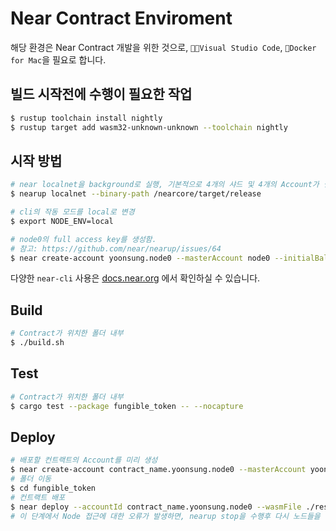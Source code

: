 # Near Contract Enviroment

해당 환경은 Near Contract 개발을 위한 것으로, `🧑‍💻Visual Studio Code`, `🐋Docker for Mac`을 필요로 합니다.

## 빌드 시작전에 수행이 필요한 작업
```sh
$ rustup toolchain install nightly
$ rustup target add wasm32-unknown-unknown --toolchain nightly
```

## 시작 방법

```sh
# near localnet을 background로 실행, 기본적으로 4개의 샤드 및 4개의 Account가 설정됨.
$ nearup localnet --binary-path /nearcore/target/release

# cli의 작동 모드를 local로 변경
$ export NODE_ENV=local

# node0의 full access key를 생성함.
# 참고: https://github.com/near/nearup/issues/64
$ near create-account yoonsung.node0 --masterAccount node0 --initialBalance 100000 --keyPath ~/.near/localnet/node0/validator_key.json
```

다양한 `near-cli` 사용은 [docs.near.org](https://docs.near.org/docs/roles/developer/contracts/cli) 에서 확인하실 수 있습니다.


## Build

```sh
# Contract가 위치한 폴더 내부
$ ./build.sh
```

## Test
```sh
# Contract가 위치한 폴더 내부
$ cargo test --package fungible_token -- --nocapture
```

## Deploy
```sh
# 배포할 컨트랙트의 Account를 미리 생성
$ near create-account contract_name.yoonsung.node0 --masterAccount yoonsung.node0 --keyPath ~/.near/localnet/node0/validator_key.json
# 폴더 이동
$ cd fungible_token
# 컨트랙트 배포
$ near deploy --accountId contract_name.yoonsung.node0 --wasmFile ./res/fungible_token.wasm --keyPath ~/.near/localnet/node0/validator_key.json
# 이 단계에서 Node 접근에 대한 오류가 발생하면, nearup stop을 수행후 다시 노드들을 실행시켜 사용 가능.
```
